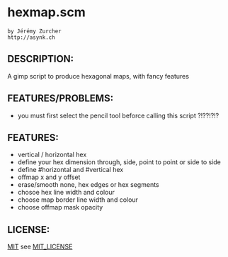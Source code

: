 # hexmap.scm
    by Jérémy Zurcher
    http://asynk.ch

## DESCRIPTION:

A gimp script to produce hexagonal maps, with fancy features

## FEATURES/PROBLEMS:

* you must first select the pencil tool beforce calling this script ?!??!?!?

## FEATURES:

* vertical / horizontal hex
* define your hex dimension through, side, point to point or side to side
* define #horizontal and #vertical hex
* offmap x and y offset
* erase/smooth none, hex edges or hex segments
* chosoe hex line width and colour
* choose map border line width and colour
* choose offmap mask opacity

## LICENSE:

[MIT](http://www.opensource.org/licenses/MIT) see [MIT_LICENSE](https://github.com/jeremyz/hexmap/blob/master/MIT-LICENSE)
